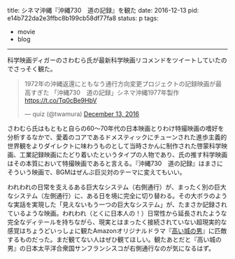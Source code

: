 title: シネマ沖縄『沖縄730　道の記録』を観た
date: 2016-12-13
pid: e14b722da2e3ffbc8b199cb58df77fa8
status: p
tags:
- movie
- blog
---

科学映画ディガーのさわむら氏が最新科学映画リコメンドをツイートしていたのでさっそく観た。

<blockquote class="twitter-tweet" data-lang="en"><p lang="ja" dir="ltr">1972年の沖縄返還にともなう通行方向変更プロジェクトの記録映画が最高すぎた 「沖縄730　道の記録」シネマ沖縄1977年製作 <a href="https://t.co/Tq0cBe9HbV">https://t.co/Tq0cBe9HbV</a></p>&mdash; quiz (@twamura) <a href="https://twitter.com/twamura/status/808631642910691332">December 13, 2016</a></blockquote>
<script async src="//platform.twitter.com/widgets.js" charset="utf-8"></script>

さわむら氏はもともと自らの60〜70年代の日本映画とりわけ特撮映画の嗜好を分析するなかで、愛着のコアであるドメスティックにチューンされた進歩主義的世界観をよりダイレクトに味わうものとして当時さかんに制作された啓蒙科学映画、工業記録映画にたどり着いたというタイプの人物であり、氏の推す科学映画はその本質において特撮映画であると言える。『沖縄730　道の記録』はまさにそういう映画で、BGMはぜんぶ巨災対のテーマに変えてもいい。

われわれの日常を支えるある巨大なシステム（右側通行）が、まったく別の巨大なシステム（左側通行）に、ある日を境に完全に切り替わる。その大ボラのような実話を実現した「見えないもう一つの巨大なシステム」が、たまさか記録されているような映画。われわれ（とくに日本人の！）日常性から延長されたような完全なディテールを持ちながら、現実とはまったく接続されていない超現実的な感覚はちょうどいっしょに観たAmazonオリジナルドラマ『[高い城の男][1]』に匹敵するものだった。まだ観てない人はぜひ観てほしい。観たあとだと『高い城の男』の日本太平洋合衆国サンフランシスコが右側通行なのが気になるはず。

[1]:	https://www.amazon.co.jp/gp/product/B01MXMW0CZ